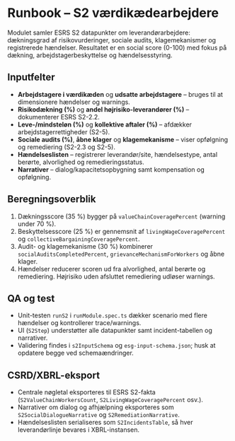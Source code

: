 # Runbook – S2 værdikædearbejdere

Modulet samler ESRS S2 datapunkter om leverandørarbejdere: dækningsgrad af risikovurderinger, sociale audits, klagemekanismer og registrerede hændelser. Resultatet er en social score (0-100) med fokus på dækning, arbejdstagerbeskyttelse og hændelsesstyring.

## Inputfelter

- **Arbejdstagere i værdikæden** og **udsatte arbejdstagere** – bruges til at dimensionere hændelser og warnings.
- **Risikodækning (%)** og **andel højrisiko-leverandører (%)** – dokumenterer ESRS S2-2.2.
- **Leve-/mindsteløn (%)** og **kollektive aftaler (%)** – afdækker arbejdstagerrettigheder (S2-5).
- **Sociale audits (%)**, **åbne klager** og **klagemekanisme** – viser opfølgning og remediering (S2-2.3 og S2-5).
- **Hændelseslisten** – registrerer leverandør/site, hændelsestype, antal berørte, alvorlighed og remedieringsstatus.
- **Narrativer** – dialog/kapacitetsopbygning samt kompensation og opfølgning.

## Beregningsoverblik

1. Dækningsscore (35 %) bygger på `valueChainCoveragePercent` (warning under 70 %).
2. Beskyttelsesscore (25 %) er gennemsnit af `livingWageCoveragePercent` og `collectiveBargainingCoveragePercent`.
3. Audit- og klagemekanisme (30 %) kombinerer `socialAuditsCompletedPercent`, `grievanceMechanismForWorkers` og åbne klager.
4. Hændelser reducerer scoren ud fra alvorlighed, antal berørte og remediering. Højrisiko uden afsluttet remediering udløser warnings.

## QA og test

- Unit-testen `runS2` i `runModule.spec.ts` dækker scenario med flere hændelser og kontrollerer trace/warnings.
- UI (`S2Step`) understøtter alle datapunkter samt incident-tabellen og narrativer.
- Validering findes i `s2InputSchema` og `esg-input-schema.json`; husk at opdatere begge ved schemaændringer.

## CSRD/XBRL-eksport

- Centrale nøgletal eksporteres til ESRS S2-fakta (`S2ValueChainWorkersCount`, `S2LivingWageCoveragePercent` osv.).
- Narrativer om dialog og afhjælpning eksporteres som `S2SocialDialogueNarrative` og `S2RemediationNarrative`.
- Hændelseslisten serialiseres som `S2IncidentsTable`, så hver leverandørlinje bevares i XBRL-instansen.
